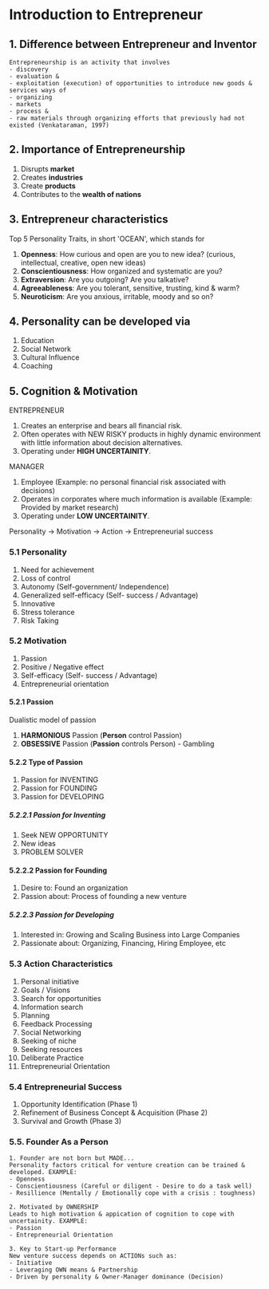 # Introduction to Entrepreneur 

## 1. Difference between Entrepreneur and Inventor

```
Entrepreneurship is an activity that involves
- discovery
- evaluation &
- exploitation (execution) of opportunities to introduce new goods & services ways of
- organizing
- markets
- process & 
- raw materials through organizing efforts that previously had not existed (Venkataraman, 1997)
```



## 2. Importance of Entrepreneurship 

1. Disrupts **market**
2. Creates **industries**
3. Create **products**
4. Contributes to the **wealth of nations**



## 3. Entrepreneur characteristics

Top 5 Personality Traits, in short 'OCEAN', which stands for

1. **Openness**: How curious and open are you to new idea? (curious, intellectual, creative, open new ideas)
2. **Conscientiousness**: How organized and systematic are you?
3. **Extraversion**: Are you outgoing? Are you talkative?
4. **Agreeableness**: Are you tolerant, sensitive, trusting, kind & warm?
5. **Neuroticism**: Are you anxious, irritable, moody and so on?



## 4. Personality can be developed via

1. Education
2. Social Network
3. Cultural Influence
4. Coaching



## 5. Cognition & Motivation 

ENTREPRENEUR

1. Creates an enterprise and bears all financial risk.
2. Often operates with NEW RISKY products in highly dynamic environment with little information about decision alternatives.
3. Operating under **HIGH UNCERTAINITY**.



MANAGER

1. Employee (Example: no personal financial risk associated with decisions)
2. Operates in corporates where much information is available (Example: Provided by market research)
3. Operating under **LOW UNCERTAINITY**.



Personality -> Motivation -> Action -> Entrepreneurial success



### 5.1 Personality

1. Need for achievement 
2. Loss of control
3. Autonomy (Self-government/ Independence)
4. Generalized self-efficacy (Self- success / Advantage)
5. Innovative 
6. Stress tolerance 
7. Risk Taking



### 5.2 Motivation

1. Passion
2. Positive / Negative effect
3. Self-efficacy (Self- success / Advantage)
4. Entrepreneurial orientation



#### 5.2.1 Passion 

Dualistic model of passion

1. **HARMONIOUS** Passion (**Person** control Passion)
2. **OBSESSIVE** Passion (**Passion** controls Person) - Gambling



#### 5.2.2 Type of Passion

1. Passion for INVENTING
2. Passion for FOUNDING 
3. Passion for DEVELOPING



##### 5.2.2.1 Passion for Inventing

1. Seek NEW OPPORTUNITY
2. New ideas
3. PROBLEM SOLVER



#### 5.2.2.2 Passion for Founding

1. Desire to: Found an organization
2. Passion about: Process of founding a new venture



##### 5.2.2.3 Passion for Developing

1. Interested in: Growing and Scaling Business into Large Companies
2. Passionate about: Organizing, Financing, Hiring Employee, etc



### 5.3 Action Characteristics

1. Personal initiative 
2. Goals / Visions 
3. Search for opportunities 
4. Information search
5. Planning
6. Feedback Processing
7. Social Networking
8. Seeking of niche
9. Seeking resources
10. Deliberate Practice 
11. Entrepreneurial Orientation



### 5.4 Entrepreneurial Success

1. Opportunity Identification (Phase 1)
2. Refinement of Business Concept & Acquisition (Phase 2)
3. Survival and Growth (Phase 3)



### 5.5. Founder As a Person

```
1. Founder are not born but MADE...
Personality factors critical for venture creation can be trained & developed. EXAMPLE:
- Openness
- Conscientiousness (Careful or diligent - Desire to do a task well)
- Resillience (Mentally / Emotionally cope with a crisis : toughness)

2. Motivated by OWNERSHIP
Leads to high motivation & appication of cognition to cope with uncertainity. EXAMPLE:
- Passion
- Entrepreneurial Orientation

3. Key to Start-up Performance
New venture success depends on ACTIONs such as:
- Initiative
- Leveraging OWN means & Partnership
- Driven by personality & Owner-Manager dominance (Decision)
```

